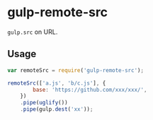 # gulp-remote-src

`gulp.src` on URL.

## Usage

```js
var remoteSrc = require('gulp-remote-src');

remoteSrc(['a.js', 'b/c.js'], {
        base: 'https://github.com/xxx/xxx/',
    })
    .pipe(uglify())
    .pipe(gulp.dest('xx'));

```